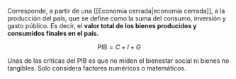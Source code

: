 
Corresponde, a partir de una [[Economía cerrada|economía cerrada]], a la producción del país, que se define como la suma del consumo, inversión y gasto público. Es decir, el **valor total de los bienes producidos y consumidos finales en el país.** 

$$\text{PIB} = C + I + G$$

Unas de las críticas del PIB es que no miden el bienestar social ni bienes no tangibles. Solo considera factores numéricos o matemáticos. 